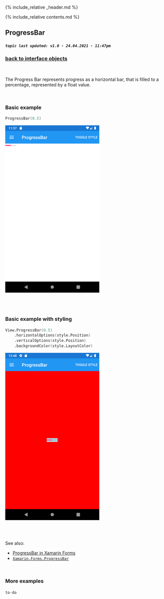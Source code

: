 {% include_relative _header.md %}

{% include_relative contents.md %}

ProgressBar
--------
##### `topic last updated: v1.0 - 24.04.2021 - 11:47pm`

### [back to interface objects](view-interface-objects.html#interface-objects)

<br />

The Progress Bar represents progress as a horizontal bar, that is filled to a percentage, represented by a float value. 

<br /> 

### Basic example


```fsharp 
ProgressBar(0.5)
```

<img src="images/view/ProgressBar-adr-basic.png" width="300">

<br /> <br /> 

### Basic example with styling

```fsharp 
View.ProgressBar(0.5)
    .horizontalOptions(style.Position)
    .verticalOptions(style.Position)
    .backgroundColor(style.LayoutColor)
```


<img src="images/view/ProgressBar-adr-styled.png" width="300">

<br /> <br /> 

See also:

* [ProgressBar in Xamarin Forms](https://docs.microsoft.com/en-us/xamarin/xamarin-forms/user-interface/ProgressBar)
* [`Xamarin.Forms.ProgressBar`](https://docs.microsoft.com/en-us/dotnet/api/Xamarin.Forms.ProgressBar)

<br /> 

### More examples

`to-do`
